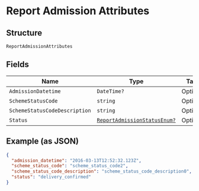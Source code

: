 
# Report Admission Attributes

## Structure

`ReportAdmissionAttributes`

## Fields

| Name | Type | Tags | Description |
|  --- | --- | --- | --- |
| `AdmissionDatetime` | `DateTime?` | Optional | - |
| `SchemeStatusCode` | `string` | Optional | - |
| `SchemeStatusCodeDescription` | `string` | Optional | - |
| `Status` | [`ReportAdmissionStatusEnum?`](../../doc/models/report-admission-status-enum.md) | Optional | - |

## Example (as JSON)

```json
{
  "admission_datetime": "2016-03-13T12:52:32.123Z",
  "scheme_status_code": "scheme_status_code2",
  "scheme_status_code_description": "scheme_status_code_description0",
  "status": "delivery_confirmed"
}
```


